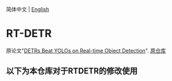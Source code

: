 <!--
 * @Description: 
 * @version: 
 * @Author: ThreeStones1029 2320218115@qq.com
 * @Date: 2024-03-13 11:30:45
 * @LastEditors: ShuaiLei
 * @LastEditTime: 2024-04-13 11:50:56
-->
简体中文 | [English](README.md)

# RT-DETR 
原论文"[DETRs Beat YOLOs on Real-time Object Detection](https://arxiv.org/abs/2304.08069)".
[原仓库](https://github.com/lyuwenyu/RT-DETR)

## 以下为本仓库对于RTDETR的修改使用